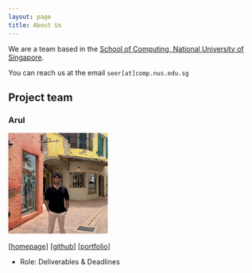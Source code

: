 ```yaml
---
layout: page
title: About Us
---
```


We are a team based in the [School of Computing, National University of Singapore](https://www.comp.nus.edu.sg).

You can reach us at the email `seer[at]comp.nus.edu.sg`

## Project team

### Arul

<img src="images/xxdydx.png" width="200px">

[[homepage](http://www.arul.me)]
[[github](https://github.com/xxdydx)]
[[portfolio](team/xxdydx.md)]

* Role: Deliverables & Deadlines

